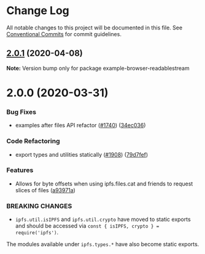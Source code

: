 # Change Log

All notable changes to this project will be documented in this file.
See [Conventional Commits](https://conventionalcommits.org) for commit guidelines.

## [2.0.1](https://github.com/ipfs/js-ipfs/compare/example-browser-readablestream@2.0.0...example-browser-readablestream@2.0.1) (2020-04-08)

**Note:** Version bump only for package example-browser-readablestream





# 2.0.0 (2020-03-31)


### Bug Fixes

* examples after files API refactor ([#1740](https://github.com/ipfs/js-ipfs/issues/1740)) ([34ec036](https://github.com/ipfs/js-ipfs/commit/34ec036b0df9563a014c1348f0a056c1f98aadad))


### Code Refactoring

* export types and utilities statically ([#1908](https://github.com/ipfs/js-ipfs/issues/1908)) ([79d7fef](https://github.com/ipfs/js-ipfs/commit/79d7fef7d28c0e0405fb69af149ff09681ac4273))


### Features

* Allows for byte offsets when using ipfs.files.cat and friends to request slices of files ([a93971a](https://github.com/ipfs/js-ipfs/commit/a93971a8905358a291b2cf3724df32382b05f5ce))


### BREAKING CHANGES

* `ipfs.util.isIPFS` and `ipfs.util.crypto` have moved to static exports and should be accessed via `const { isIPFS, crypto } = require('ipfs')`.

The modules available under `ipfs.types.*` have also become static exports.